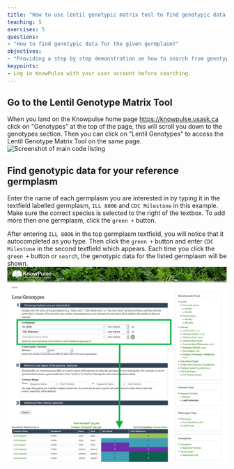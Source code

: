 ```yaml
---
title: "How to use lentil genotypic matrix tool to find genotypic data for your reference germplasm "
teaching: 5
exercises: 5
questions:
- "How to find genotypic data for the given germplasm?"
objectives:
- "Providing a step by step demonstration on how to search from genotypic matrix tool"
keypoints:
- Log in KnowPulse with your user account before searching.
---
```



## Go to the Lentil Genotype Matrix Tool
When you land on the Knowpulse home page <https://knowpulse.usask.ca> click on "Genotypes" at the top of the page, this will scroll you down to the genotypes section. Then you can click on "Lentil Genotypes" to access the Lentil Genotype Matrix Tool on the same page.
![Screenshot of main code listing](../fig/gmatrix-poly-region.front-1.png)

## Find genotypic data for your reference germplasm
Enter the name of each germplasm you are interested in by typing it in the textfield labelled germplasm, `ILL 8006` and `CDC Milestone` in this example. Make sure the correct species is selected to the right of the textbox. To add more then one germplasm, click the `green +` button.

After entering `ILL 8006` in the top germplasm textfield, you will notice that it autocompleted as you type. Then click the `green +` button and enter `CDC Milestone` in the second textfield which appears.
Each time you click the `green +` button or `search`, the genotypic data for the listed germplasm will be shown.
![Screenshot of main code listing](../fig/gmatrix-poly-region-2.png)

